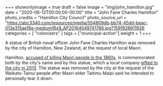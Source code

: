 +++
showonlyimage = true
draft = false
image = "img/john_hamilton.jpg"
date = "2020-06-12T00:00:00-00:00"
title = "John Fane Charles Hamilton"
photo_credits = "Hamilton City Council"
photo_source_url = "https://abc3340.com/resources/media/554809db-bb74-45dd-beac-013e315ae16e-medium16x9_AP20164049741786.jpg?1591928611926
categories = [ "colonizers" ]
tags = ["municipal-action"]
weight = 1
+++

A statue of British naval officer John Fane Charles Hamilton was removed by the city of Hamilton, New Zealand, at the request of local Maori.

<!--more-->

Hamilton, [accused of killing Maori people in the 1860s](https://www.independent.co.uk/news/world/australasia/john-hamilton-statue-new-zealand-colonialism-britain-maori-a9562296.html), is commemorated both by the city's name and by this statue, which a local company [gifted to the city in 2013](https://www.theguardian.com/world/video/2020/jun/12/statue-british-naval-captain-john-hamilton-taken-down-new-zealand-video). The statue was removed by the city at the request of the Waikato-Tainui people after Maori elder Taitimu Maipi said he intended to personally tear it down.
